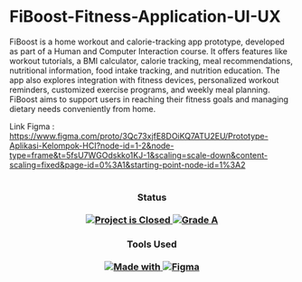 # FiBoost-Fitness-Application-UI-UX
FiBoost is a home workout and calorie-tracking app prototype, developed as part of a Human and Computer Interaction course. It offers features like workout tutorials, a BMI calculator, calorie tracking, meal recommendations, nutritional information, food intake tracking, and nutrition education. The app also explores integration with fitness devices, personalized workout reminders, customized exercise programs, and weekly meal planning. FiBoost aims to support users in reaching their fitness goals and managing dietary needs conveniently from home.

Link Figma : https://www.figma.com/proto/3Qc73xjfE8DOiKQ7ATU2EU/Prototype-Aplikasi-Kelompok-HCI?node-id=1-2&node-type=frame&t=5fsU7WGOdskko1KJ-1&scaling=scale-down&content-scaling=fixed&page-id=0%3A1&starting-point-node-id=1%3A2
#

<H3 align="center">
  Status<br><br>
  <a href=#>
    <img src="https://img.shields.io/badge/Project_Status-Closed-red.svg" alt="Project is Closed">
  </a>
  <a href=#>
    <img src="https://img.shields.io/badge/Final_Grade-A-green.svg" alt="Grade A">
  </a>
</H3>

<H3 align="center">
  Tools Used<br><br>
  <a href=#>
<img src="https://img.shields.io/badge/Made%20with-lightgrey?style=for-the-badge" alt="Made with">
<img src="https://img.shields.io/badge-Figma-F24E1E?style=for-the-badge&logo=figma&logoColor=white" alt="Figma">
  </a>
</H3>
